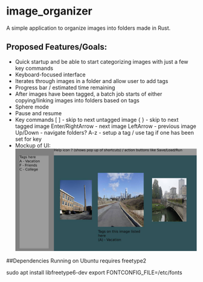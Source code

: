 # image_organizer
A simple application to organize images into folders made in Rust. 

## Proposed Features/Goals:
  - Quick startup and be able to start categorizing images with just a few key commands
  - Keyboard-focused interface
  - Iterates through images in a folder and allow user to add tags
  - Progress bar / estimated time remaining
  - After images have been tagged, a batch job starts of either copying/linking images into folders based on tags
  - Sphere mode
  - Pause and resume
  - Key commands
    [ ] - skip to next untagged image
    { } - skip to next tagged image
    Enter/RightArrow - next image 
    LeftArrow - previous image
    Up/Down - navigate folders?
    A-z - setup a tag / use tag if one has been set for key
  - Mockup of UI:
    ![Mockup](ui_mockup.jpg?raw=true "UI Mockup")

##Dependencies
Running on Ubuntu requires freetype2

  sudo apt install libfreetype6-dev
  export FONTCONFIG_FILE=/etc/fonts





